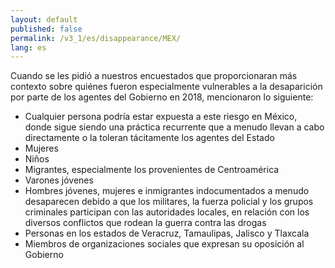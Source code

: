 ```yaml
---
layout: default
published: false
permalink: /v3_1/es/disappearance/MEX/
lang: es
---
```


Cuando se les pidió a nuestros encuestados que proporcionaran más contexto sobre quiénes fueron especialmente vulnerables a la desaparición por parte de los agentes del Gobierno en 2018, mencionaron lo siguiente:
-	Cualquier persona podría estar expuesta a este riesgo en México, donde sigue siendo una práctica recurrente que a menudo llevan a cabo directamente o la toleran tácitamente los agentes del Estado
-	Mujeres
-	Niños
-	Migrantes, especialmente los provenientes de Centroamérica
-	Varones jóvenes
-	Hombres jóvenes, mujeres e inmigrantes indocumentados a menudo desaparecen debido a que los militares, la fuerza policial y los grupos criminales participan con las autoridades locales, en relación con los diversos conflictos que rodean la guerra contra las drogas
-	Personas en los estados de Veracruz, Tamaulipas, Jalisco y Tlaxcala
-	Miembros de organizaciones sociales que expresan su oposición al Gobierno

